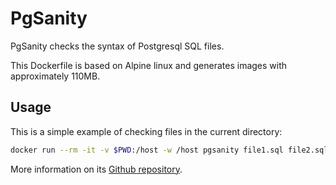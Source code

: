# PgSanity

PgSanity checks the syntax of Postgresql SQL files.

This Dockerfile is based on Alpine linux and generates images with approximately
110MB.

## Usage

This is a simple example of checking files in the current directory:

```bash
docker run --rm -it -v $PWD:/host -w /host pgsanity file1.sql file2.sql
```

More information on its [Github repository](https://github.com/markdrago/pgsanity).
